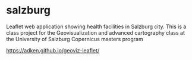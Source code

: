 # salzburg
 Leaflet web application showing health facilities in Salzburg city. This is a class project for the Geovisualization and advanced cartography class at the University of Salzburg Copernicus masters program
 
 https://adken.github.io/geoviz-leaflet/
